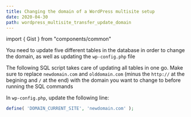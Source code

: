 ```yaml
---
title: Changing the domain of a WordPress multisite setup
date: 2020-04-30
path: wordpress_multisite_transfer_update_domain
---
```


import { Gist } from "components/common"

You need to update five different tables in the database in order to change the domain, as well as updating the `wp-config.php` file

The following SQL script takes care of updating all tables in one go. Make sure to replace `newdomain.com` and `olddomain.com` (minus the `http://` at the begining and `/` at the end) with the domain you want to change to before running the SQL commands

In `wp-config.php`, update the following line:

```php
define( 'DOMAIN_CURRENT_SITE', 'newdomain.com' );
```

<Gist id="98a0c31bb9fc3fff27de00cf4c172c8d" file="updateDomain.sql"/>
